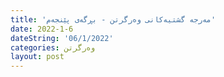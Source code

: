 ```yaml
---
title: 'مەرجە گشتیەکانی وەرگرتن - بڕگەی پێنجەم'
date: 2022-1-6
dateString: '06/1/2022'
categories: وەرگرتن
layout: post
---
```

